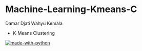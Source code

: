 # Machine-Learning-Kmeans-C <br/>
Damar Djati Wahyu Kemala <br/>
- K-Means Clustering <br/>

[![made-with-python](https://img.shields.io/badge/Made%20with-Python-1f425f.svg)](https://www.python.org/)
